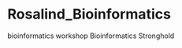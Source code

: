Rosalind_Bioinformatics
=======================

bioinformatics workshop
	Bioinformatics Stronghold
